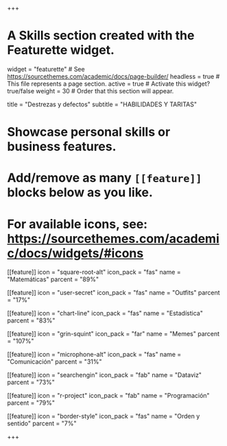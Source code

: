 +++
# A Skills section created with the Featurette widget.
widget = "featurette"  # See https://sourcethemes.com/academic/docs/page-builder/
headless = true  # This file represents a page section.
active = true  # Activate this widget? true/false
weight = 30  # Order that this section will appear.

title = "Destrezas y defectos"
subtitle = "HABILIDADES Y TARITAS"

# Showcase personal skills or business features.
# 
# Add/remove as many `[[feature]]` blocks below as you like.
# 
# For available icons, see: https://sourcethemes.com/academic/docs/widgets/#icons

[[feature]]
  icon = "square-root-alt"
  icon_pack = "fas"
  name = "Matemáticas"
  parcent = "89%"  
  
[[feature]]
  icon = "user-secret"
  icon_pack = "fas"
  name = "Outfits"
  parcent = "17%" 
  
[[feature]]
  icon = "chart-line"
  icon_pack = "fas"
  name = "Estadística"
  parcent = "83%"
  
[[feature]]
  icon = "grin-squint"
  icon_pack = "far"
  name = "Memes"
  parcent = "107%"
  
[[feature]]
  icon = "microphone-alt"
  icon_pack = "fas"
  name = "Comunicación"
  parcent = "31%"
  
[[feature]]
  icon = "searchengin"
  icon_pack = "fab"
  name = "Dataviz"
  parcent = "73%"

[[feature]]
  icon = "r-project"
  icon_pack = "fab"
  name = "Programación"
  parcent = "79%"
  
[[feature]]
  icon = "border-style"
  icon_pack = "fas"
  name = "Orden y sentido"
  parcent = "7%"
  
  
+++
